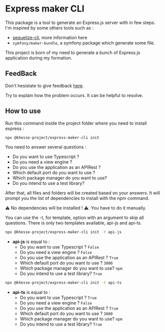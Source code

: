 # Express maker CLI

This package is a tool to generate an Express.js server with in few steps. I'm inspired by some others tools such as : 
- [sequelize-cli](https://www.npmjs.com/package/sequelize-cli), more information here 
- `symfony/maker-bundle`, a symfony package which generate some file.

This project is born of my need to generate a bunch of Express.js application during my formation.

## FeedBack

Don't hesistate to give feedback [here](https://github.com/Kevin-HESSE/express-maker-cli/issues). 

Try to explain how the problem occurs. It can be helpful to resolve.

## How to use

Run this command inside the project folder where you need to install express :

```bash 
npx @khesse-project/express-maker-cli init
```

You need to answer several questions :
- Do you want to use Typescript ?
- Do you need a view engine ? 
- Do you use the application as an APIRest ?
- Which default port do you want to use ?
- Which package manager do you want to use?
- Do you intend to use a test library?

After that, all files and folders will be created based on your answers. It will prompt you the list of dependencies to install with the npm command.

:warning: No dependencies will be installed ! :warning:. You have to do it manually.

You can use the -t, for template, option with an argument to skip all questions. There is only two templates available, api-js and api-ts.

```bash 
npx @khesse-project/express-maker-cli init -t api-js
```

- **api-js** is equal to :
  - Do you want to use Typescript ? ```False```
  - Do you need a view engine ? ```False```
  - Do you use the application as an APIRest ? ```True```
  - Which default port do you want to use ? ```3000```
  - Which package manager do you want to use? ```npm```
  - Do you intend to use a test library? ```True```

```bash 
npx @khesse-project/express-maker-cli init -t api-ts
```

- **api-ts** is equal to :
  - Do you want to use Typescript ? ```True```
  - Do you need a view engine ? ```False```
  - Do you use the application as an APIRest ? ```True```
  - Which default port do you want to use ? ```3000```
  - Which package manager do you want to use? ```npm```
  - Do you intend to use a test library? ```True```

